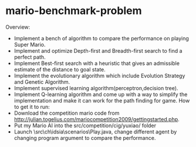 # mario-benchmark-problem
Overview:
- Implement a bench of algorithm to compare the performance on playing Super Mario.
- Implement and optimize Depth-first and Breadth-first search to find a perfect path.
- Implement Best-first search with a heuristic that gives an admissible estimate of the distance to
goal state.
- Implement the evolutionary algorithm which include Evolution Strategy and Genetic Algorithm.
- Implement supervised learning algorithm(perceptron,decision tree).
- Implement Q-learning algorithm and come up with a way to simplify the implementation and make
it can work for the path finding for game.
How to get it to run:
- Download the competition mario code from http://julian.togelius.com/mariocompetition2009/gettingstarted.php.
- Put my Mario AI into the src/competition/cig/yuxiao/ folder
- Launch \src\ch\idsia\scenarios\Play.java, change different agent by changing program argument to compare the performance.
